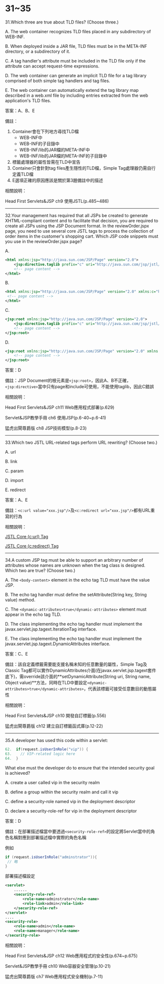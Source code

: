 31~35
========================

31.Which three are true about TLD files? (Choose three.)

A.   The web container recognizes TLD files placed in any subdirectory of WEB-INF. 

B.   When deployed inside a JAR file, TLD files must be in the META-INF directory, or a subdirectory of it. 

C.   A tag handler's attribute must be included in the TLD file only if the attribute can accept request-time expressions. 

D.   The web container can generate an implicit TLD file for a tag library comprised of both simple tag handlers and tag files. 

E.   The web container can automatically extend the tag library map described in a web.xml file by including entries extracted from the web application's TLD files.

<!--sec data-title="解析" data-id="section31_2" data-collapse=true ces-->
答案：A、B、E

備註：

1. Container會在下列地方尋找TLD檔
	* WEB-INF中
	* WEB-INF的子目錄中
	* WEB-INF/lib的JAR檔的META-INF中
	* WEB-INF/lib的JAR檔的META-INF的子目錄中
2. 標籤處理器的屬性皆需在TLD中宣告
3. Container只會針對tag files產生隱性的TLD檔，Simple Tag處理器仍需自行定義TLD檔
4. E選項正確的原因應該是關於第3題備註中的描述

相關說明：

Head First Servlets&JSP ch9 使用JSTL(p.485~486)
<!--endsec-->

---
32.Your management has required that all JSPs be created to generate XHTML-compliant content and to facilitate that decision, you are required to create all JSPs using the JSP Document format. In the reviewOrder.jspx page, you need to use several core JSTL tags to process the collection of order items in the customer's shopping cart. Which JSP code snippets must you use in the reviewOrder.jspx page?


A.  

```xml
<html xmlns:jsp="http://java.sun.com/JSP/Page" version="2.0">
	<jsp:directive.taglib prefix="c" uri="http://java.sun.com/jsp/jstl/core" /> 
	<!-- page content -->
</html> 
```

B.   

```xml
<html xmlns:jsp="http://java.sun.com/JSP/Page" version="2.0" xmlns:c="http://java.sun.com/jsp/jstl/core">
 <!-- page content --> 
</html> 
```

C.   

```xml
<jsp:root xmlns:jsp="http://java.sun.com/JSP/Page" version="2.0"> 
	<jsp:directive.taglib prefix="c" uri="http://java.sun.com/jsp/jstl/core" /> 
	<!-- page content --> 
</jsp:root> 
```

D.   

```xml
<jsp:root xmlns:jsp="http://java.sun.com/JSP/Page" version="2.0" xmlns:c="http://java.sun.com/jsp/jstl/core"> 
	<!-- page content --> 
</jsp:root>
```

<!--sec data-title="解析" data-id="section32_2" data-collapse=true ces-->
答案：D

備註：JSP Document的根元素是`<jsp:root>`，因此A、B不正確，`<jsp:directive>`當中只有page和include可使用，不能使用taglib，因此C錯誤

相關說明：

Head First Servlets&JSP ch11 Web應用程式部署(p.629)

Servlet&JSP教學手冊 ch6 使用JSP(p.6-40~p.6-41)

猛虎出閘尊爵版 ch8 JSP技術模型(p.8-23)
<!--endsec-->

---
33.Which two JSTL URL-related tags perform URL rewriting? (Choose two.)

A.   url 

B.   link 

C.   param 

D.   import 

E.   redirect

<!--sec data-title="解析" data-id="section33_2" data-collapse=true ces-->
答案：A、E

備註：`<c:url value="xxx.jsp"/>`及`<c:redirect url="xxx.jsp"/>`都有URL重寫的行為

相關說明：

[JSTL Core (c:url) Tag](https://www.tutorialspoint.com/jsp/jstl_core_url_tag.htm)

[JSTL Core (c:redirect) Tag](https://www.tutorialspoint.com/jsp/jstl_core_redirect_tag.htm)
<!--endsec-->

---
34.A custom JSP tag must be able to support an arbitrary number of attributes whose names are unknown when the tag class is designed. Which two are true? (Choose two.)

A.   The `<body-content>` element in the echo tag TLD must have the value JSP. 

B.   The echo tag handler must define the setAttribute(String key, String value) method. 

C.   The `<dynamic-attributes>true</dynamic-attributes>` element must appear in the echo tag TLD. 

D.   The class implementing the echo tag handler must implement the javax.servlet.jsp.tagext.IterationTag interface. 

E.   The class implementing the echo tag handler must implement the javax.servlet.jsp.tagext.DynamicAttributes interface.

<!--sec data-title="解析" data-id="section34_2" data-collapse=true ces-->
答案：C、E

備註：該自定義標籤需要能支援名稱未知的任意數量的屬性，Simple Tag及Classic Tag都可以實作DynamicAttributes介面(在javax.servlet.jsp.tagext套件底下)，需override該介面的**setDynamicAttribute(String uri, String name, Object value)**方法，同時在TLD中要設定`<dynamic-attributes>true</dynamic-attributes>`，代表該標籤可接受任意數目的動態屬性

相關說明：

Head First Servlets&JSP ch10 開發自訂標籤(p.556)

猛虎出閘尊爵版 ch12 建立自訂標籤函式庫(p.12-22)
<!--endsec-->

---
35.A developer has used this code within a servlet: 

```java
62.  if(request.isUserInRole("vip")) { 
63.    // VIP-related logic here 
64.  } 
```

What else must the developer do to ensure that the intended security goal is achieved?

A.   create a user called vip in the security realm 

B.   define a group within the security realm and call it vip 

C.   define a security-role named vip in the deployment descriptor 

D.   declare a security-role-ref for vip in the deployment descriptor

<!--sec data-title="解析" data-id="section35_2" data-collapse=true ces-->
答案：D

備註：在部署描述檔當中要透過`<security-role-ref>`的設定將Servlet當中的角色名稱對應到部署描述檔中實際的角色名稱

例如

```java
if (request.isUserInRole("adminstrator")){
 // 略
}
```

部署描述檔設定

```xml
<servlet>
	......
	<security-role-ref>
		<role-name>adminstrator</role-name>
		<role-link>admin</role-link>
	</security-role-ref>
</servlet>
....
<security-role>
	<role-name>admin</role-name>
	<role-name>manager</role-name>
</security-role>
```

相關說明：

Head First Servlets&JSP ch12 Web應用程式的安全性(p.674~p.675)

Servlet&JSP教學手冊 ch10 Web容器安全管理(p.10-21)

猛虎出閘尊爵版 ch7 Web應用程式安全機制(p.7-11)
<!--endsec-->
